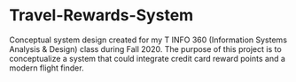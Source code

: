 # Travel-Rewards-System
Conceptual system design created for my T INFO 360 (Information Systems Analysis & Design) class during Fall 2020. The purpose of this project is to conceptualize a system that could integrate credit card reward points and a modern flight finder.

